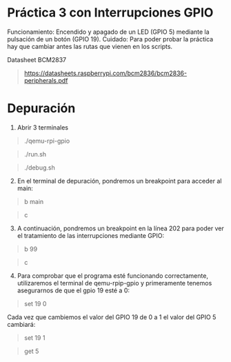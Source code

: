 # Práctica 3 con Interrupciones GPIO
Funcionamiento: Encendido y apagado de un LED (GPIO 5) mediante la pulsación de un botón (GPIO 19).
Cuidado: Para poder probar la práctica hay que cambiar antes las rutas que vienen en los scripts.

Datasheet BCM2837
>https://datasheets.raspberrypi.com/bcm2836/bcm2836-peripherals.pdf

# Depuración
1) Abrir 3 terminales
> ./qemu-rpi-gpio

>./run.sh

>./debug.sh

2) En el terminal de depuración, pondremos un breakpoint para acceder al main:
> b main

> c

3) A continuación, pondremos un breakpoint en la línea 202 para poder ver el tratamiento de las interrupciones mediante GPIO:
> b 99

> c

4) Para comprobar que el programa esté funcionando correctamente, utilizaremos el terminal de qemu-rpip-gpio y primeramente tenemos asegurarnos de que el gpio 19 esté a 0:
> set 19 0

Cada vez que cambiemos el valor del GPIO 19 de 0 a 1 el valor del GPIO 5 cambiará:
> set 19 1

> get 5
